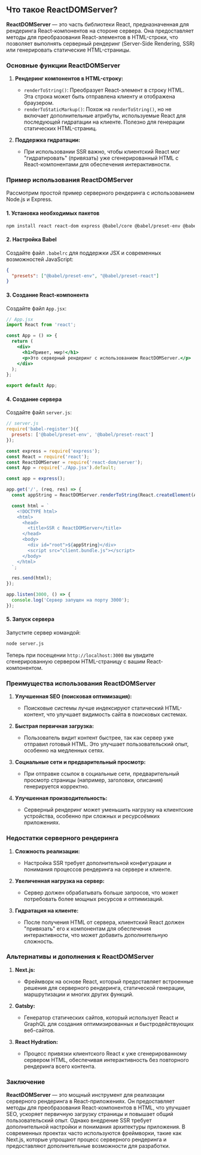 ## Что такое ReactDOMServer?

**ReactDOMServer** — это часть библиотеки React, предназначенная для рендеринга React-компонентов на стороне сервера. Она предоставляет методы для преобразования React-элементов в HTML-строки, что позволяет выполнять серверный рендеринг (Server-Side Rendering, SSR) или генерировать статические HTML-страницы.

### Основные функции ReactDOMServer

1. **Рендеринг компонентов в HTML-строку:**
   - `renderToString()`: Преобразует React-элемент в строку HTML. Эта строка может быть отправлена клиенту и отображена браузером.
   - `renderToStaticMarkup()`: Похож на `renderToString()`, но не включает дополнительные атрибуты, используемые React для последующей гидратации на клиенте. Полезно для генерации статических HTML-страниц.

2. **Поддержка гидратации:**
   - При использовании SSR важно, чтобы клиентский React мог "гидратировать" (привязать) уже сгенерированный HTML с React-компонентами для обеспечения интерактивности.

### Пример использования ReactDOMServer

Рассмотрим простой пример серверного рендеринга с использованием Node.js и Express.

#### 1. Установка необходимых пакетов

```bash
npm install react react-dom express @babel/core @babel/preset-env @babel/preset-react babel-register
```

#### 2. Настройка Babel

Создайте файл `.babelrc` для поддержки JSX и современных возможностей JavaScript:

```json
{
  "presets": ["@babel/preset-env", "@babel/preset-react"]
}
```

#### 3. Создание React-компонента

Создайте файл `App.jsx`:

```jsx
// App.jsx
import React from 'react';

const App = () => {
  return (
    <div>
      <h1>Привет, мир!</h1>
      <p>Это серверный рендеринг с использованием ReactDOMServer.</p>
    </div>
  );
};

export default App;
```

#### 4. Создание сервера

Создайте файл `server.js`:

```javascript
// server.js
require('babel-register')({
  presets: ['@babel/preset-env', '@babel/preset-react']
});

const express = require('express');
const React = require('react');
const ReactDOMServer = require('react-dom/server');
const App = require('./App.jsx').default;

const app = express();

app.get('/', (req, res) => {
  const appString = ReactDOMServer.renderToString(React.createElement(App));

  const html = `
    <!DOCTYPE html>
    <html>
      <head>
        <title>SSR с ReactDOMServer</title>
      </head>
      <body>
        <div id="root">${appString}</div>
        <script src="client.bundle.js"></script>
      </body>
    </html>
  `;

  res.send(html);
});

app.listen(3000, () => {
  console.log('Сервер запущен на порту 3000');
});
```

#### 5. Запуск сервера

Запустите сервер командой:

```bash
node server.js
```

Теперь при посещении `http://localhost:3000` вы увидите сгенерированную сервером HTML-страницу с вашим React-компонентом.

### Преимущества использования ReactDOMServer

1. **Улучшенная SEO (поисковая оптимизация):**
   - Поисковые системы лучше индексируют статический HTML-контент, что улучшает видимость сайта в поисковых системах.

2. **Быстрая первичная загрузка:**
   - Пользователь видит контент быстрее, так как сервер уже отправил готовый HTML. Это улучшает пользовательский опыт, особенно на медленных сетях.

3. **Социальные сети и предварительный просмотр:**
   - При отправке ссылок в социальные сети, предварительный просмотр страницы (например, заголовки, описания) генерируется корректно.

4. **Улучшенная производительность:**
   - Серверный рендеринг может уменьшить нагрузку на клиентские устройства, особенно при сложных и ресурсоёмких приложениях.

### Недостатки серверного рендеринга

1. **Сложность реализации:**
   - Настройка SSR требует дополнительной конфигурации и понимания процессов рендеринга на сервере и клиенте.

2. **Увеличенная нагрузка на сервер:**
   - Сервер должен обрабатывать больше запросов, что может потребовать более мощных ресурсов и оптимизаций.

3. **Гидратация на клиенте:**
   - После получения HTML от сервера, клиентский React должен "привязать" его к компонентам для обеспечения интерактивности, что может добавить дополнительную сложность.

### Альтернативы и дополнения к ReactDOMServer

1. **Next.js:**
   - Фреймворк на основе React, который предоставляет встроенные решения для серверного рендеринга, статической генерации, маршрутизации и многих других функций.

2. **Gatsby:**
   - Генератор статических сайтов, который использует React и GraphQL для создания оптимизированных и быстродействующих веб-сайтов.

3. **React Hydration:**
   - Процесс привязки клиентского React к уже сгенерированному сервером HTML, обеспечивая интерактивность без повторного рендеринга всего контента.

### Заключение

**ReactDOMServer** — это мощный инструмент для реализации серверного рендеринга в React-приложениях. Он предоставляет методы для преобразования React-компонентов в HTML, что улучшает SEO, ускоряет первичную загрузку страницы и повышает общий пользовательский опыт. Однако внедрение SSR требует дополнительной настройки и понимания архитектуры приложения. В современных проектах часто используются фреймворки, такие как Next.js, которые упрощают процесс серверного рендеринга и предоставляют дополнительные возможности для разработки.